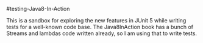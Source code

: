 #testing-Java8-In-Action

This is a sandbox for exploring the new features in JUnit 5 while writing tests for a well-known code base.  The Java8InAction book has a 
bunch of Streams and lambdas code written already, so I am using that to write tests.

